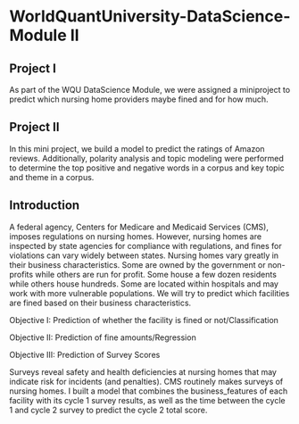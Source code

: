 # WorldQuantUniversity-DataScience-Module II

## Project I
As part of the WQU DataScience Module, we were assigned a miniproject to predict which nursing home providers maybe fined and for how much. 

## Project II
In this mini project, we build a model to predict the ratings of Amazon reviews. Additionally, polarity analysis and topic modeling were performed to determine the top positive and negative words in a corpus and key topic and theme in a corpus.

## Introduction

A federal agency, Centers for Medicare and Medicaid Services (CMS), imposes regulations on nursing homes. However, nursing homes are inspected by state agencies for compliance with regulations, and fines for violations can vary widely between states.
Nursing homes vary greatly in their business characteristics. Some are owned by the government or non-profits while others are run for profit. Some house a few dozen residents while others house hundreds. Some are located within hospitals and may work with more vulnerable populations. We will try to predict which facilities are fined based on their business characteristics.

Objective I: Prediction of whether the facility is fined or not/Classification

Objective II: Prediction of fine amounts/Regression

Objective III: Prediction of Survey Scores

Surveys reveal safety and health deficiencies at nursing homes that may indicate risk for incidents (and penalties). CMS routinely makes surveys of nursing homes. 
I built a model that combines the business_features of each facility with its cycle 1 survey results, as well as the time between the cycle 1 and cycle 2 survey to predict the cycle 2 total score.
